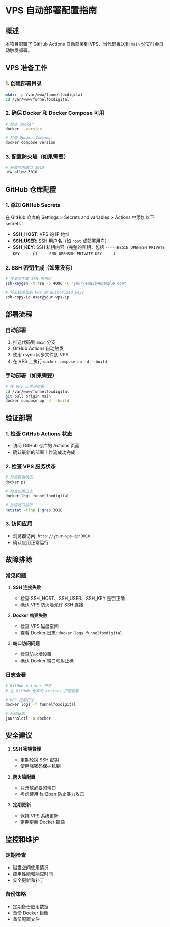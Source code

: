 # VPS 自动部署配置指南

## 概述
本项目配置了 GitHub Actions 自动部署到 VPS，当代码推送到 `main` 分支时会自动触发部署。

## VPS 准备工作

### 1. 创建部署目录
```bash
mkdir -p /var/www/funnelfoxdigital
cd /var/www/funnelfoxdigital
```

### 2. 确保 Docker 和 Docker Compose 可用
```bash
# 检查 Docker
docker --version

# 检查 Docker Compose
docker compose version
```

### 3. 配置防火墙（如果需要）
```bash
# 开放应用端口 3010
ufw allow 3010
```

## GitHub 仓库配置

### 1. 添加 GitHub Secrets
在 GitHub 仓库的 Settings > Secrets and variables > Actions 中添加以下 secrets：

- **SSH_HOST**: VPS 的 IP 地址
- **SSH_USER**: SSH 用户名（如 `root` 或部署用户）
- **SSH_KEY**: SSH 私钥内容（完整的私钥，包括 `-----BEGIN OPENSSH PRIVATE KEY-----` 和 `-----END OPENSSH PRIVATE KEY-----`）

### 2. SSH 密钥生成（如果没有）
```bash
# 在本地生成 SSH 密钥对
ssh-keygen -t rsa -b 4096 -C "your-email@example.com"

# 将公钥添加到 VPS 的 authorized_keys
ssh-copy-id user@your-vps-ip
```

## 部署流程

### 自动部署
1. 推送代码到 `main` 分支
2. GitHub Actions 自动触发
3. 使用 rsync 同步文件到 VPS
4. 在 VPS 上执行 `docker compose up -d --build`

### 手动部署（如果需要）
```bash
# 在 VPS 上手动部署
cd /var/www/funnelfoxdigital
git pull origin main
docker compose up -d --build
```

## 验证部署

### 1. 检查 GitHub Actions 状态
- 访问 GitHub 仓库的 Actions 页面
- 确认最新的部署工作流成功完成

### 2. 检查 VPS 服务状态
```bash
# 检查容器状态
docker ps

# 检查应用日志
docker logs funnelfoxdigital

# 检查端口监听
netstat -tlnp | grep 3010
```

### 3. 访问应用
- 浏览器访问: `http://your-vps-ip:3010`
- 确认应用正常运行

## 故障排除

### 常见问题

1. **SSH 连接失败**
   - 检查 SSH_HOST、SSH_USER、SSH_KEY 是否正确
   - 确认 VPS 防火墙允许 SSH 连接

2. **Docker 构建失败**
   - 检查 VPS 磁盘空间
   - 查看 Docker 日志: `docker logs funnelfoxdigital`

3. **端口访问问题**
   - 检查防火墙设置
   - 确认 Docker 端口映射正确

### 日志查看
```bash
# GitHub Actions 日志
# 在 GitHub 仓库的 Actions 页面查看

# VPS 应用日志
docker logs -f funnelfoxdigital

# 系统日志
journalctl -u docker
```

## 安全建议

1. **SSH 密钥管理**
   - 定期轮换 SSH 密钥
   - 使用强密码保护私钥

2. **防火墙配置**
   - 只开放必要的端口
   - 考虑使用 fail2ban 防止暴力攻击

3. **定期更新**
   - 保持 VPS 系统更新
   - 定期更新 Docker 镜像

## 监控和维护

### 定期检查
- 磁盘空间使用情况
- 应用性能和响应时间
- 安全更新和补丁

### 备份策略
- 定期备份应用数据
- 备份 Docker 镜像
- 备份配置文件